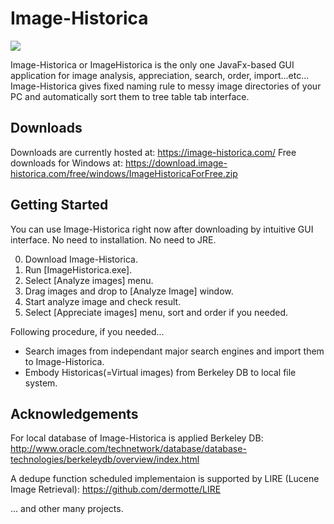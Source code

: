 # Image-Historica
<img src="https://raw.github.com/wiki/Image-Historica/Image-Historica/Image-Historica_icon.png">

Image-Historica or ImageHistorica is the only one JavaFx-based GUI application for image analysis, appreciation, search, order, import...etc...
Image-Historica gives fixed naming rule to messy image directories of your PC and automatically sort them to tree table tab interface.

## Downloads ##
Downloads are currently hosted at: https://image-historica.com/
Free downloads for Windows at: https://download.image-historica.com/free/windows/ImageHistoricaForFree.zip

## Getting Started ##
You can use Image-Historica right now after downloading by intuitive GUI interface.
No need to installation.
No need to JRE.

0. Download Image-Historica.
0. Run [ImageHistorica.exe].
0. Select [Analyze images] menu.
0. Drag images and drop to [Analyze Image] window.
0. Start analyze image and check result.
0. Select [Appreciate images] menu, sort and order if you needed.

Following procedure, if you needed...
- Search images from independant major search engines and import them to Image-Historica.
- Embody Historicas(=Virtual images) from Berkeley DB to local file system.

## Acknowledgements ##
For local database of Image-Historica is applied Berkeley DB:
http://www.oracle.com/technetwork/database/database-technologies/berkeleydb/overview/index.html

A dedupe function scheduled implementaion is supported by LIRE (Lucene Image Retrieval):
https://github.com/dermotte/LIRE

... and other many projects.

